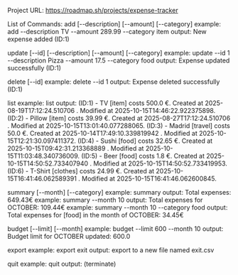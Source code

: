 Project URL: https://roadmap.sh/projects/expense-tracker

List of Commands:
add [--description] [--amount] [--category]
example: add --description TV --amount 289.99 --category item
output: New expense added (ID:1)

update [--id] [--description] [--amount] [--category]
example: update --id 1 --description Pizza --amount 17.5 --category food
output: Expense updated successfully (ID:1)

delete [--id]
example: delete --id 1
output: Expense deleted successfully (ID:1)

list
example: list
output: 
(ID:1) - TV [item] costs 500.0 €. Created at 2025-08-19T17:12:24.510706 . Modified at 2025-10-15T14:46:22.922375898.
(ID:2) - Pillow [item] costs 39.99 €. Created at 2025-08-27T17:12:24.510706 . Modified at 2025-10-15T13:01:40.077288065.
(ID:3) - Madrid [travel] costs 50.0 €. Created at 2025-10-14T17:49:10.339819942 . Modified at 2025-10-15T12:21:30.097411372.
(ID:4) - Sushi [food] costs 32.65 €. Created at 2025-10-15T09:42:31.213368889 . Modified at 2025-10-15T11:03:48.340736009.
(ID:5) - Beer [food] costs 1.8 €. Created at 2025-10-15T14:50:52.733407940 . Modified at 2025-10-15T14:50:52.733419953.
(ID:6) - T-Shirt [clothes] costs 24.99 €. Created at 2025-10-15T16:41:46.062589391 . Modified at 2025-10-15T16:41:46.062600845.

summary [--month] [--category]
example: summary
output: Total expenses: 649.43€
example: summary --month 10
output: Total expenses for OCTOBER: 109.44€
example: summary --month 10 --category food
output: Total expenses for [food] in the month of OCTOBER: 34.45€

budget [--limit] [--month]
example: budget --limit 600 --month 10
output: Budget limit for OCTOBER updated: 600.0

export <filename>
example: export exit
output: export to a new file named exit.csv

quit
example: quit
output: (terminate)

